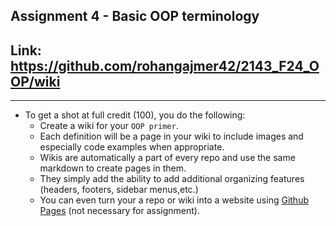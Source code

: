 ## Assignment 4 - Basic OOP terminology

## Link: https://github.com/rohangajmer42/2143_F24_OOP/wiki

-----


- To get a shot at full credit (100), you do the following:
  - Create a wiki for your `OOP primer`.
  - Each definition will be a page in your wiki to include images and especially code examples when appropriate.
  - Wikis are automatically a part of every repo and use the same markdown to create pages in them.
  - They simply add the ability to add additional organizing features (headers, footers, sidebar menus,etc.)
  - You can even turn your a repo or wiki into a website using [Github Pages](https://pages.github.com/) (not necessary for assignment).


